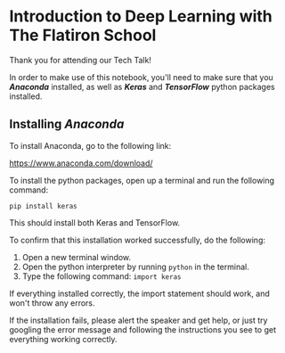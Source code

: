 # Introduction to Deep Learning with The Flatiron School

Thank you for attending our Tech Talk!

In order to make use of this notebook, you'll need to make sure that you **_Anaconda_** installed, as well as **_Keras_** and **_TensorFlow_**  python packages installed.  

## Installing _Anaconda_

To install Anaconda, go to the following link:

https://www.anaconda.com/download/

To install the python packages, open up a terminal and run the following command:

`pip install keras`

This should install both Keras and TensorFlow.

To confirm that this installation worked successfully, do the following:

1.  Open a new terminal window.
1. Open the python interpreter by running `python` in the terminal.
1.  Type the following command: `import keras`

If everything installed correctly, the import statement should work, and won't throw any errors.

If the installation fails, please alert the speaker and get help, or just try googling the error message and following the instructions you see
to get everything working correctly.  
